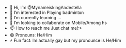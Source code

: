 - 👋 Hi, I’m @MynameiskingAndestella
- 👀 I’m interested in Playing badminton
- 🌱 I’m currently learning ...
- 💞️ I’m looking to collaborate on Mobile/Among hs
- 📫 How to reach me Just chat me!:>
- 😄 Pronouns: He/Him
- ⚡ Fun fact: Im actually gay but my pronounce is He/Him 

<!---
MynameiskingAndestella/MynameiskingAndestella is a ✨ special ✨ repository because its `README.md` (this file) appears on your GitHub profile.
You can click the Preview link to take a look at your changes.
--->
